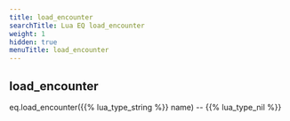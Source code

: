 ```yaml
---
title: load_encounter
searchTitle: Lua EQ load_encounter
weight: 1
hidden: true
menuTitle: load_encounter
---
```

## load_encounter

eq.load_encounter({{% lua_type_string %}} name) -- {{% lua_type_nil %}}